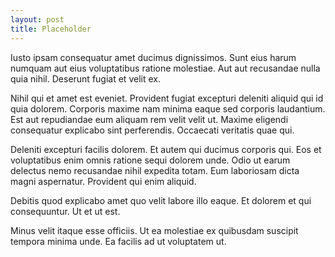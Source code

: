 ```yaml
---
layout: post
title: Placeholder
---
```


Iusto ipsam consequatur amet ducimus dignissimos. Sunt eius harum numquam aut eius voluptatibus ratione molestiae. Aut aut recusandae nulla quia nihil. Deserunt fugiat et velit ex.

Nihil qui et amet est eveniet. Provident fugiat excepturi deleniti aliquid qui id quia dolorem. Corporis maxime nam minima eaque sed corporis laudantium. Est aut repudiandae eum aliquam rem velit velit ut. Maxime eligendi consequatur explicabo sint perferendis. Occaecati veritatis quae qui.

Deleniti excepturi facilis dolorem. Et autem qui ducimus corporis qui. Eos et voluptatibus enim omnis ratione sequi dolorem unde. Odio ut earum delectus nemo recusandae nihil expedita totam. Eum laboriosam dicta magni aspernatur. Provident qui enim aliquid.

Debitis quod explicabo amet quo velit labore illo eaque. Et dolorem et qui consequuntur. Ut et ut est.

Minus velit itaque esse officiis. Ut ea molestiae ex quibusdam suscipit tempora minima unde. Ea facilis ad ut voluptatem ut.

